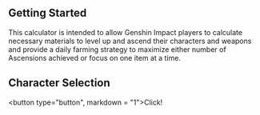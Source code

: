 ## Getting Started
This calculator is intended to allow Genshin Impact players to calculate necessary materials to level up and ascend their characters and weapons
and provide a daily farming strategy to maximize either number of Ascensions achieved or focus on one item at a time.

## Character Selection
<button type="button", markdown = "1">Click!</button>
